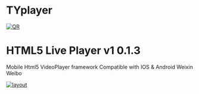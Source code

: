 # TYplayer

[![QR](https://watertian.github.io/TYplayer/assets/TYplayerQR.gif)](http://watertian.github.io/TYplayer/)

HTML5 Live Player v1 0.1.3
=============
Mobile Html5 VideoPlayer framework
Compatible with IOS & Android Weixin Weibo

[![layout](https://watertian.github.io/TYplayer/assets/TYplayerLayout.jpg)](http://watertian.github.io/TYplayer/)







